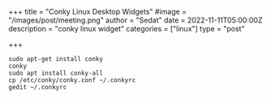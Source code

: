 +++
title = "Conky Linux Desktop Widgets"
#image = "/images/post/meeting.png"
author = "Sedat"
date = 2022-11-11T05:00:00Z
description = "conky linux widget"
categories = ["linux"]
type = "post"

+++
```
sudo apt-get install conky
conky
sudo apt install conky-all
cp /etc/conky/conky.conf ~/.conkyrc
gedit ~/.conkyrc
```